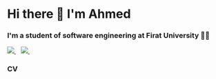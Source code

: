 <h1>Hi there 👋 I'm Ahmed </h1>

<h3> I'm a student of software engineering at Firat University 👨‍💻 </h3>

<p>
  <a href="https://github.com/Ahmedsall1/Ahmedsall1">
    <img src="https://img.shields.io/badge/sponsor-30363D?style=for-the-badge&logo=GitHub-Sponsors&logoColor=#white" />        
  </a>&nbsp;&nbsp;
  <a href="https://www.linkedin.com/in/ahmed-salih11/">
    <img src="https://img.shields.io/badge/linkedin-%230077B5.svg?&style=for-the-badge&logo=linkedin&logoColor=white" />
  </a>&nbsp;&nbsp;
</p>
<h3><a harf="https://github.com/Ahmedsall1/Ahmedsall1/blob/main2/CV.pdf" > CV </a> </h3>
